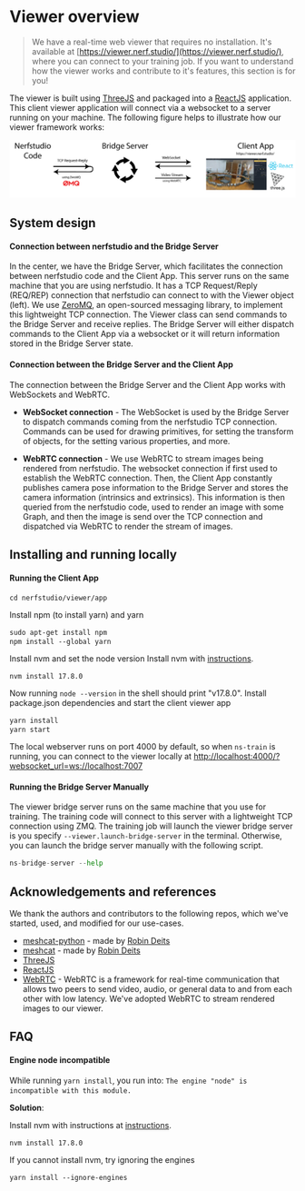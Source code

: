 # Viewer overview

> We have a real-time web viewer that requires no installation. It's available at [https://viewer.nerf.studio/](https://viewer.nerf.studio/), where you can connect to your training job. If you want to understand how the viewer works and contribute to it's features, this section is for you!

The viewer is built using [ThreeJS](https://threejs.org/) and packaged into a [ReactJS](https://reactjs.org/) application. This client viewer application will connect via a websocket to a server running on your machine. The following figure helps to illustrate how our viewer framework works:

![visualize_dataset](imgs/viewer_figure.png)

## System design

#### Connection between nerfstudio and the Bridge Server

In the center, we have the Bridge Server, which facilitates the connection between nerfstudio code and the Client App. This server runs on the same machine that you are using nerfstudio. It has a TCP Request/Reply (REQ/REP) connection that nerfstudio can connect to with the Viewer object (left). We use [ZeroMQ](https://zeromq.org/), an open-sourced messaging library, to implement this lightweight TCP connection. The Viewer class can send commands to the Bridge Server and receive replies. The Bridge Server will either dispatch commands to the Client App via a websocket or it will return information stored in the Bridge Server state.

#### Connection between the Bridge Server and the Client App

The connection between the Bridge Server and the Client App works with WebSockets and WebRTC.

- **WebSocket connection** - The WebSocket is used by the Bridge Server to dispatch commands coming from the nerfstudio TCP connection. Commands can be used for drawing primitives, for setting the transform of objects, for the setting various properties, and more.

- **WebRTC connection** - We use WebRTC to stream images being rendered from nerfstudio. The websocket connection if first used to establish the WebRTC connection. Then, the Client App constantly publishes camera pose information to the Bridge Server and stores the camera information (intrinsics and extrinsics). This information is then queried from the nerfstudio code, used to render an image with some Graph, and then the image is send over the TCP connection and dispatched via WebRTC to render the stream of images.

## Installing and running locally

#### Running the Client App

```shell
cd nerfstudio/viewer/app
```

Install npm (to install yarn) and yarn

```shell
sudo apt-get install npm
npm install --global yarn
```

Install nvm and set the node version
Install nvm with [instructions](https://heynode.com/tutorial/install-nodejs-locally-nvm/).

```shell
nvm install 17.8.0
```

Now running `node --version` in the shell should print "v17.8.0".
Install package.json dependencies and start the client viewer app

```shell
yarn install
yarn start
```

The local webserver runs on port 4000 by default, 
so when `ns-train` is running, you can connect to the viewer locally at
[http://localhost:4000/?websocket_url=ws://localhost:7007](http://localhost:4000/?websocket_url=ws://localhost:7007)

#### Running the Bridge Server Manually

The viewer bridge server runs on the same machine that you use for training. The training code will connect to this server with a lightweight TCP connection using ZMQ. The training job will launch the viewer bridge server is you specify `--viewer.launch-bridge-server` in the terminal. Otherwise, you can launch the bridge server manually with the following script.

```python
ns-bridge-server --help
```

## Acknowledgements and references

We thank the authors and contributors to the following repos, which we've started, used, and modified for our use-cases.

- [meshcat-python](https://github.com/rdeits/meshcat-python) - made by [Robin Deits](https://github.com/rdeits)
- [meshcat](https://github.com/rdeits/meshcat) - made by [Robin Deits](https://github.com/rdeits)
- [ThreeJS](https://threejs.org/)
- [ReactJS](https://reactjs.org/)
- [WebRTC](https://webrtc.org/) - WebRTC is a framework for real-time communication that allows two peers to send video, audio, or general data to and from each other with low latency. We've adopted WebRTC to stream rendered images to our viewer.

## FAQ

#### Engine node incompatible

While running `yarn install`, you run into: `The engine "node" is incompatible with this module.`

**Solution**:

Install nvm with instructions at [instructions](https://heynode.com/tutorial/install-nodejs-locally-nvm/).

```shell
nvm install 17.8.0
```

If you cannot install nvm, try ignoring the engines

```
yarn install --ignore-engines
```
